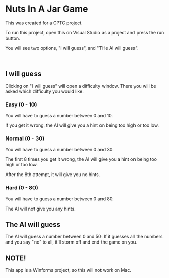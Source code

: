 # Nuts In A Jar Game
This was created for a CPTC project.

To run this project, open this on Visual Studio as a project and press the run button.

You will see two options, "I will guess", and "THe AI will guess".

<br>

## I will guess
Clicking on "I will guess" will open a difficulty window. There you will be asked which difficulty you would like.

### Easy (0 - 10)
You will have to guess a number between 0 and 10.

If you get it wrong, the AI will give you a hint on being too high or too low.

### Normal (0 - 30)
You will have to guess a number between 0 and 30.

The first 8 times you get it wrong, the AI will give you a hint on being too high or too low.

After the 8th attempt, it will give you no hints.

### Hard (0 - 80)
You will have to guess a number between 0 and 80.

The AI will not give you any hints.

## The AI will guess

The AI will guess a number between 0 and 50.
If it guesses all the numbers and you say "no" to all, it'll storm off and end the game on you.


## NOTE!
This app is a Winforms project, so this will not work on Mac.
